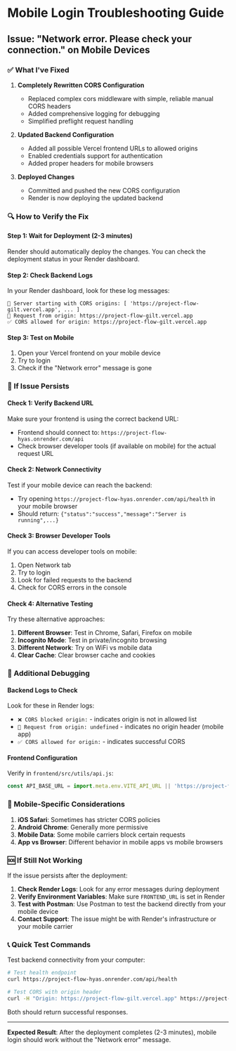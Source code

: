 # Mobile Login Troubleshooting Guide

## Issue: "Network error. Please check your connection." on Mobile Devices

### ✅ What I've Fixed

1. **Completely Rewritten CORS Configuration**
   - Replaced complex cors middleware with simple, reliable manual CORS headers
   - Added comprehensive logging for debugging
   - Simplified preflight request handling

2. **Updated Backend Configuration**
   - Added all possible Vercel frontend URLs to allowed origins
   - Enabled credentials support for authentication
   - Added proper headers for mobile browsers

3. **Deployed Changes**
   - Committed and pushed the new CORS configuration
   - Render is now deploying the updated backend

### 🔍 How to Verify the Fix

#### Step 1: Wait for Deployment (2-3 minutes)
Render should automatically deploy the changes. You can check the deployment status in your Render dashboard.

#### Step 2: Check Backend Logs
In your Render dashboard, look for these log messages:
```
🚀 Server starting with CORS origins: [ 'https://project-flow-gilt.vercel.app', ... ]
📡 Request from origin: https://project-flow-gilt.vercel.app
✅ CORS allowed for origin: https://project-flow-gilt.vercel.app
```

#### Step 3: Test on Mobile
1. Open your Vercel frontend on your mobile device
2. Try to login
3. Check if the "Network error" message is gone

### 🚨 If Issue Persists

#### Check 1: Verify Backend URL
Make sure your frontend is using the correct backend URL:
- Frontend should connect to: `https://project-flow-hyas.onrender.com/api`
- Check browser developer tools (if available on mobile) for the actual request URL

#### Check 2: Network Connectivity
Test if your mobile device can reach the backend:
- Try opening `https://project-flow-hyas.onrender.com/api/health` in your mobile browser
- Should return: `{"status":"success","message":"Server is running",...}`

#### Check 3: Browser Developer Tools
If you can access developer tools on mobile:
1. Open Network tab
2. Try to login
3. Look for failed requests to the backend
4. Check for CORS errors in the console

#### Check 4: Alternative Testing
Try these alternative approaches:
1. **Different Browser**: Test in Chrome, Safari, Firefox on mobile
2. **Incognito Mode**: Test in private/incognito browsing
3. **Different Network**: Try on WiFi vs mobile data
4. **Clear Cache**: Clear browser cache and cookies

### 🔧 Additional Debugging

#### Backend Logs to Check
Look for these in Render logs:
- `❌ CORS blocked origin:` - indicates origin is not in allowed list
- `📡 Request from origin: undefined` - indicates no origin header (mobile app)
- `✅ CORS allowed for origin:` - indicates successful CORS

#### Frontend Configuration
Verify in `frontend/src/utils/api.js`:
```javascript
const API_BASE_URL = import.meta.env.VITE_API_URL || 'https://project-flow-hyas.onrender.com/api';
```

### 📱 Mobile-Specific Considerations

1. **iOS Safari**: Sometimes has stricter CORS policies
2. **Android Chrome**: Generally more permissive
3. **Mobile Data**: Some mobile carriers block certain requests
4. **App vs Browser**: Different behavior in mobile apps vs mobile browsers

### 🆘 If Still Not Working

If the issue persists after the deployment:

1. **Check Render Logs**: Look for any error messages during deployment
2. **Verify Environment Variables**: Make sure `FRONTEND_URL` is set in Render
3. **Test with Postman**: Use Postman to test the backend directly from your mobile device
4. **Contact Support**: The issue might be with Render's infrastructure or your mobile carrier

### 📞 Quick Test Commands

Test backend connectivity from your computer:
```bash
# Test health endpoint
curl https://project-flow-hyas.onrender.com/api/health

# Test CORS with origin header
curl -H "Origin: https://project-flow-gilt.vercel.app" https://project-flow-hyas.onrender.com/api/health
```

Both should return successful responses.

---

**Expected Result**: After the deployment completes (2-3 minutes), mobile login should work without the "Network error" message.

